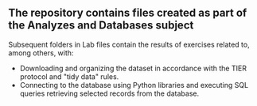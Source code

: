 ## The repository contains files created as part of the Analyzes and Databases subject

Subsequent folders in Lab files contain the results of exercises related to, among others, with:
* Downloading and organizing the dataset in accordance with the TIER protocol and "tidy data" rules.
* Connecting to the database using Python libraries and executing SQL queries retrieving selected records from the database.
